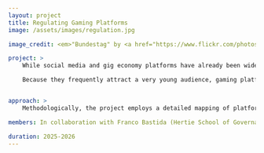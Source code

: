 ```yaml
---
layout: project
title: Regulating Gaming Platforms
image: /assets/images/regulation.jpg

image_credit: <em>"Bundestag" by <a href="https://www.flickr.com/photos/baracoder/" target="_blank" rel="noopener">baracoder</a> is licensed under <a href="https://creativecommons.org/licenses/by-sa/2.0/" target="_blank" rel="noopener">CC BY-SA 2.0</a>.</em>

project: >
    While social media and gig economy platforms have already been widely discussed in both academia and politics, gaming platforms have remained largely overlooked. This research gap is particularly striking given that gaming platforms not only have vast reach but also differ in fundamental ways from other types of platforms. The central innovation of the project lies in the systematic analysis of gaming platforms as an independent field of platform regulation. Rather than treating them merely as a subcategory of social media or entertainment services, the project examines their distinctive functional logic. Gaming platforms are not simply spaces for play: they facilitate game creation, enable economic transactions, support forms of collective action, provide venues for commercial and political advertising, and are increasingly used for recruitment purposes—whether by educational institutions or military organizations.

    Because they frequently attract a very young audience, gaming platforms also raise pressing questions of participation and protection. The project therefore explores not only the risks associated with these environments but also the role of platform-specific design in shaping such dynamics. On this basis, it considers multiple regulatory approaches, including state interventions, self-regulation by platform operators, and contributions from civil society organizations.


approach: >
    Methodologically, the project employs a detailed mapping of platform activities. It begins with a case study of the platform Roblox, and situates the analysis within a theoretical framework drawing on power theory, regulation theory, and theories of social coordination. A further innovative perspective stems from the assumption that gaming platforms can be understood as early manifestations of what is currently debated under the term “metaverse.” They thus offer a unique vantage point for anticipating the development and politics of future digital infrastructures.

members: In collaboration with Franco Bastida (Hertie School of Governance)

duration: 2025-2026
---
```



